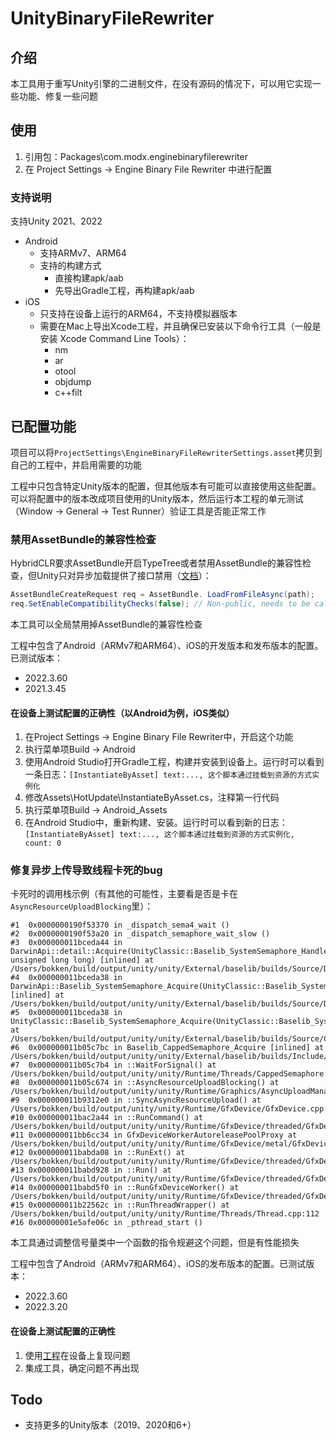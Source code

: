# UnityBinaryFileRewriter

## 介绍
本工具用于重写Unity引擎的二进制文件，在没有源码的情况下，可以用它实现一些功能、修复一些问题

## 使用
1. 引用包：Packages\com.modx.enginebinaryfilerewriter
2. 在 Project Settings -> Engine Binary File Rewriter 中进行配置

### 支持说明
支持Unity 2021、2022
* Android
  * 支持ARMv7、ARM64
  * 支持的构建方式
    * 直接构建apk/aab
    * 先导出Gradle工程，再构建apk/aab
* iOS
  * 只支持在设备上运行的ARM64，不支持模拟器版本
  * 需要在Mac上导出Xcode工程，并且确保已安装以下命令行工具（一般是安装 Xcode Command Line Tools）：
    * nm
    * ar
    * otool
    * objdump
    * c++filt

## 已配置功能
项目可以将`ProjectSettings\EngineBinaryFileRewriterSettings.asset`拷贝到自己的工程中，并启用需要的功能

工程中只包含特定Unity版本的配置，但其他版本有可能可以直接使用这些配置。
可以将配置中的版本改成项目使用的Unity版本，然后运行本工程的单元测试（Window -> General -> Test Runner）验证工具是否能正常工作

### 禁用AssetBundle的兼容性检查
HybridCLR要求AssetBundle开启TypeTree或者禁用AssetBundle的兼容性检查，但Unity只对异步加载提供了接口禁用（[文档](https://hybridclr.doc.code-philosophy.com/en/docs/basic/monobehaviour)）：
```cs
AssetBundleCreateRequest req = AssetBundle. LoadFromFileAsync(path);
req.SetEnableCompatibilityChecks(false); // Non-public, needs to be called by reflection
```
本工具可以全局禁用掉AssetBundle的兼容性检查

工程中包含了Android（ARMv7和ARM64）、iOS的开发版本和发布版本的配置。已测试版本：
* 2022.3.60
* 2021.3.45

#### 在设备上测试配置的正确性（以Android为例，iOS类似）
1. 在Project Settings -> Engine Binary File Rewriter中，开启这个功能
2. 执行菜单项Build -> Android
3. 使用Android Studio打开Gradle工程，构建并安装到设备上。运行时可以看到一条日志：`[InstantiateByAsset] text:..., 这个脚本通过挂载到资源的方式实例化`
4. 修改Assets\HotUpdate\InstantiateByAsset.cs，注释第一行代码
5. 执行菜单项Build -> Android_Assets
6. 在Android Studio中，重新构建、安装。运行时可以看到新的日志：`[InstantiateByAsset] text:..., 这个脚本通过挂载到资源的方式实例化, count: 0`

### 修复异步上传导致线程卡死的bug
卡死时的调用栈示例（有其他的可能性，主要看是否是卡在`AsyncResourceUploadBlocking`里）：
```
#1  0x0000000190f53370 in _dispatch_sema4_wait ()
#2  0x0000000190f53a20 in _dispatch_semaphore_wait_slow ()
#3  0x000000011bceda44 in DarwinApi::detail::Acquire(UnityClassic::Baselib_SystemSemaphore_Handle, unsigned long long) [inlined] at /Users/bokken/build/output/unity/unity/External/baselib/builds/Source/Darwin/Baselib_SystemSemaphore_DarwinApi.inl.h:36
#4  0x000000011bceda38 in DarwinApi::Baselib_SystemSemaphore_Acquire(UnityClassic::Baselib_SystemSemaphore_Handle) [inlined] at /Users/bokken/build/output/unity/unity/External/baselib/builds/Source/Darwin/Baselib_SystemSemaphore_DarwinApi.inl.h:62
#5  0x000000011bceda38 in UnityClassic::Baselib_SystemSemaphore_Acquire(UnityClassic::Baselib_SystemSemaphore_Handle) at /Users/bokken/build/output/unity/unity/External/baselib/builds/Source/CProxy/Baselib_SystemSemaphore_CProxy.inl.h:19
#6  0x000000011b05c7bc in Baselib_CappedSemaphore_Acquire [inlined] at /Users/bokken/build/output/unity/unity/External/baselib/builds/Include/C/Internal/Baselib_CappedSemaphore_SemaphoreBased.inl.h:44
#7  0x000000011b05c7b4 in ::WaitForSignal() at /Users/bokken/build/output/unity/unity/Runtime/Threads/CappedSemaphore.h:29
#8  0x000000011b05c674 in ::AsyncResourceUploadBlocking() at /Users/bokken/build/output/unity/unity/Runtime/Graphics/AsyncUploadManager.cpp:524
#9  0x000000011b9312e0 in ::SyncAsyncResourceUpload() at /Users/bokken/build/output/unity/unity/Runtime/GfxDevice/GfxDevice.cpp:2320
#10 0x000000011bac2a44 in ::RunCommand() at /Users/bokken/build/output/unity/unity/Runtime/GfxDevice/threaded/GfxDeviceWorker.cpp:2521
#11 0x000000011bb6cc34 in GfxDeviceWorkerAutoreleasePoolProxy at /Users/bokken/build/output/unity/unity/Runtime/GfxDevice/metal/GfxDeviceMetal.mm:5876
#12 0x000000011babda08 in ::RunExt() at /Users/bokken/build/output/unity/unity/Runtime/GfxDevice/threaded/GfxDeviceWorker.cpp:375
#13 0x000000011babd928 in ::Run() at /Users/bokken/build/output/unity/unity/Runtime/GfxDevice/threaded/GfxDeviceWorker.cpp:353
#14 0x000000011babd5f0 in ::RunGfxDeviceWorker() at /Users/bokken/build/output/unity/unity/Runtime/GfxDevice/threaded/GfxDeviceWorker.cpp:332
#15 0x000000011b22562c in ::RunThreadWrapper() at /Users/bokken/build/output/unity/unity/Runtime/Threads/Thread.cpp:112
#16 0x00000001e5afe06c in _pthread_start ()
```

本工具通过调整信号量类中一个函数的指令规避这个问题，但是有性能损失

工程中包含了Android（ARMv7和ARM64）、iOS的发布版本的配置。已测试版本：
* 2022.3.60
* 2022.3.20

#### 在设备上测试配置的正确性
1. 使用[工程](https://discussions.unity.com/t/android-build-project-freezes-after-5-minutes-with-playerloop-in-profiler-at-60-000-ms/784527/337)在设备上复现问题
2. 集成工具，确定问题不再出现

## Todo
* 支持更多的Unity版本（2019、2020和6+）
